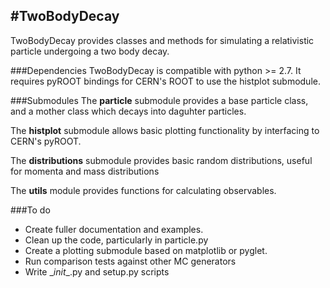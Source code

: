 #TwoBodyDecay
----------------------------------

TwoBodyDecay provides classes and methods for simulating a relativistic particle undergoing a two body decay.

###Dependencies
TwoBodyDecay is compatible with python >= 2.7. It requires pyROOT bindings for CERN's ROOT to use the histplot submodule.

###Submodules
The **particle** submodule provides a base particle class, and a mother class which decays into daguhter particles.

The **histplot** submodule allows basic plotting functionality by interfacing to CERN's pyROOT.

The **distributions** submodule provides basic random distributions, useful for momenta and mass distributions

The **utils** module provides functions for calculating observables.

###To do
  * Create fuller documentation and examples.
  * Clean up the code, particularly in particle.py
  * Create a plotting submodule based on matplotlib or pyglet.
  * Run comparison tests against other MC generators
  * Write \__init__.py and setup.py scripts